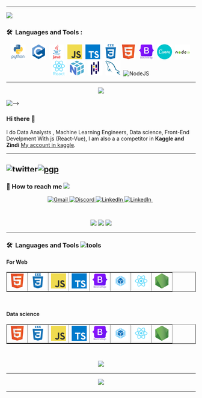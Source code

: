 <!-- 
## <img src="https://media.giphy.com/media/M9gbBd9nbDrOTu1Mqx/giphy.gif" width="50"/> I'm Sajid From Sudan
```zsh
 I do Data Analysts , Machine Learning Engineers, Data science, Front-End Develpment With js (React-Vue)
```
---https://www.kaggle.com/sajidalfadil
### :woman_technologist: &nbsp;About Me :

I am a Full Stack Developer <img src="https://media.giphy.com/media/WUlplcMpOCEmTGBtBW/giphy.gif" width="30"> from Sudan.

- 🔭 I’m working as a Software Engineer and contributing to frontend and backend for building web applications.
- 🌱 Exploring Technical Content Writing.
- ⚡ In my free time I solve problems on GeeksforGeeks and read tech articles.
- 📫 How to reach me: &nbsp;

<!--
 [![Linkedin Badge](https://img.shields.io/badge/-kakbar-blue?style=flat&logo=Linkedin&logoColor=white)](https://www.linkedin.com/in/kakbar)
-->
---

![](https://komarev.com/ghpvc/?username=Sajid-Bit)
### 🛠 &nbsp;Languages and Tools :

<p align="center">
<code><img src="https://github.com/devicons/devicon/blob/master/icons/python/python-original-wordmark.svg" title="Python" alt="python" width="40" height="40"/> </code>&nbsp;
<img src="https://github.com/devicons/devicon/blob/master/icons/c/c-original.svg" title="C" alt="C" width="40" height="40"/>&nbsp;
 <img src="https://github.com/devicons/devicon/blob/master/icons/java/java-original-wordmark.svg" title="Python" alt="python" width="40" height="40"/>&nbsp;
<img src="https://github.com/devicons/devicon/blob/master/icons/javascript/javascript-original.svg" title="JavaScript" alt="JavaScript" width="40" height="40"/>&nbsp;
<img src="https://github.com/devicons/devicon/blob/master/icons/typescript/typescript-original.svg" title="NodeJS" alt="NodeJS" width="40" height="40"/>&nbsp;
<img src="https://github.com/devicons/devicon/blob/master/icons/css3/css3-plain-wordmark.svg"  title="CSS3" alt="CSS" width="40" height="40"/>&nbsp;
<img src="https://github.com/devicons/devicon/blob/master/icons/html5/html5-original.svg" title="HTML5" alt="HTML" width="40" height="40"/>&nbsp;
<img src="https://github.com/devicons/devicon/blob/master/icons/bootstrap/bootstrap-original-wordmark.svg" title="bootstrap" alt="bootstrap" width="40" height="40"/>&nbsp;
 <img src="https://github.com/devicons/devicon/blob/master/icons/canva/canva-original.svg" title="canvs" alt="canvs" width="40" height="40"/>&nbsp;
<img src="https://github.com/devicons/devicon/blob/master/icons/nodejs/nodejs-original-wordmark.svg" title="node.js" alt="node.js" width="40" height="40"/>&nbsp;
<img src="https://github.com/devicons/devicon/blob/master/icons/react/react-original-wordmark.svg" title="React" alt="React" width="40" height="40"/>&nbsp;
<img src="https://github.com/devicons/devicon/blob/master/icons/numpy/numpy-original.svg" title="numpy" alt="numpy" width="40" height="40"/>&nbsp;
<img src="https://github.com/devicons/devicon/blob/master/icons/pandas/pandas-original.svg" title="bootstrap" alt="bootstrap" width="40" height="40"/>&nbsp;
<img src="https://github.com/devicons/devicon/blob/master/icons/mysql/mysql-plain.svg" title="Mysql" alt="MySql" width="40" height="40"/>&nbsp;
 <img src="https://upload.wikimedia.org/wikipedia/commons/thumb/2/2d/Tensorflow_logo.svg/1200px-Tensorflow_logo.svg.png" title="NodeJS" alt="NodeJS" width="40" height="40"/>&nbsp;


 
</p>


---

<p align="center">
<img src="https://raw.githubusercontent.com/trinib/trinib/output/github-contribution-grid-snake.svg"/>
</p> --> 


<img align="left" src="https://orhun.dev/img/crow.png">

### Hi there 👋
 I do Data Analysts , Machine Learning Engineers, Data science, Front-End Develpment With js (React-Vue), I am also a a competitor in **Kaggle and Zindi**
[My account in kaggle](https://www.kaggle.com/sajidalfadil).

---
[![pgp](https://img.shields.io/badge/pgp-0x64E628F8D684696D-313131?style=flat&labelColor=313131&color=313131)](https://github.com/pablogsal.gpg)
<a href='https://twitter.com/pyblogsal/'><img align='left' alt="twitter" src="https://raw.githubusercontent.com/rahul-jha98/rahul-jha98/561d474902b59c7429ec22bb73e225696c27b202/assets/twitter.svg" height='18px'/></a>
---
<h3 font-weight="bold">
  📮 How to reach me
  <img src='https://raw.githubusercontent.com/ShahriarShafin/ShahriarShafin/main/Assets/handshake.gif' width="100" />
</h3>
<p align='center'>
  <a href="sajid.alfadil.m100@gmail.com" target="_blank">
    <img src="https://img.shields.io/badge/Gmail-D14836?style=for-the-badge&logo=gmail&logoColor=white" alt="Gmail">
  </a>

  <a href="https://discordapp.com/users/sajid#2187">
    <img src="https://img.shields.io/badge/Discord-7289DA?style=for-the-badge&logo=discord&logoColor=white" alt="Discord">
  </a>
  <a href="https://www.linkedin.com/in/andrew-christopher-b25574258/">
    <img src="https://img.shields.io/badge/-LinkedIn-%230077B5?style=for-the-badge&logo=linkedin&logoColor=white" alt="LinkedIn">
  </a>
  <a href="https://twitter.com/AndyChris9474">
    <img src="https://img.shields.io/badge/Twitter-%231DA1F2.svg?style=for-the-badge&logo=Twitter&logoColor=white" alt="LinkedIn">
  </a>
  </a>&nbsp;

  

</p>



<br>
<p align = "center">
  <img src = "https://github-readme-stats.vercel.app/api?username=Sajid-Bit&show_icons=true&theme=radical" width = 400>
  <img src = "https://github-readme-streak-stats.herokuapp.com?user=Sajid-Bit&hide_border=true&theme=neon_blurange" width = 400>
  <img src="https://github-readme-stats.vercel.app/api/top-langs?username=Sajid-Bit&show_icons=true&theme=radical&locale=en&layout=compact" width = 400 heigth = 400/>
</p>

---
<h3 font-weight="bold">
🛠 &nbsp;Languages and Tools 
<img  width="50" alt="tools" src="https://camo.githubusercontent.com/beb64ff21c883e318e4f5db5231c2ba4175705bea1c9249e82a41ab375db4f75/68747470733a2f2f6d65646961322e67697068792e636f6d2f6d656469612f51737347456d706b79454f684243623765312f67697068792e6769663f6369643d656366303565343761306e336769316266716e74716d6f62386739616964316f796a327772336473336d67373030626c267269643d67697068792e676966" />
</h3>
<h4>For Web </h4>

<table border="1">
  <tr>
    <td>
      <a href="https://mysql.com/" target="_blank">
        <code><img src="https://github.com/devicons/devicon/blob/master/icons/html5/html5-original.svg" title="HTML5" alt="HTML" width="40" height="40"/></code>
      </a>  
    </td>
    <td>
      <a href="https://mysql.com/" target="_blank">
        <code><img src="https://github.com/devicons/devicon/blob/master/icons/css3/css3-plain-wordmark.svg"  title="CSS3" alt="CSS" width="40" height="40"/></code>
      </a>  
    </td>
    <td>
      <a href="https://mysql.com/" target="_blank">
        <code><img src="https://raw.githubusercontent.com/github/explore/80688e429a7d4ef2fca1e82350fe8e3517d3494d/topics/javascript/javascript.png" height=40 /></code>
      </a>  
    </td>
    <td>
      <a href="https://postgresql.org/" target="_blank">
        <code><img src="https://raw.githubusercontent.com/github/explore/80688e429a7d4ef2fca1e82350fe8e3517d3494d/topics/typescript/typescript.png" height=40 /></code> 
      </a>  
    </td>
    <td>
      <a href="https://postgresql.org/" target="_blank">
       <code><img src="https://github.com/devicons/devicon/blob/master/icons/bootstrap/bootstrap-original-wordmark.svg" title="bootstrap" alt="bootstrap" width="40height="40"/></code>
      </a>  
    </td>
    <td>
      <a href="https://mongodb.com/" target="_blank">
        <code><img src="https://raw.githubusercontent.com/github/explore/80688e429a7d4ef2fca1e82350fe8e3517d3494d/topics/webpack/webpack.png" height=40 /></code>
      </a>  
    </td>
    <td>
      <a href="https://firebase.google.com/" target="_blank">
        <code><img src="https://raw.githubusercontent.com/github/explore/80688e429a7d4ef2fca1e82350fe8e3517d3494d/topics/react/react.png" height=40 /></code>
      </a> 
    </td> 
    <td>
      <a href="https://mariadb.org/" target="_blank">
        <code><img src="https://raw.githubusercontent.com/github/explore/80688e429a7d4ef2fca1e82350fe8e3517d3494d/topics/nodejs/nodejs.png" height=40 /></code>
      </a>  
    </td>
  </tr>
</table>

<br/>

<h4>Data science </h4>

<table border="1">
  <tr>
    <td>
      <a href="https://mysql.com/" target="_blank">
        <code><img src="https://github.com/devicons/devicon/blob/master/icons/html5/html5-original.svg" title="HTML5" alt="HTML" width="40" height="40"/></code>
      </a>  
    </td>
    <td>
      <a href="https://mysql.com/" target="_blank">
        <code><img src="https://github.com/devicons/devicon/blob/master/icons/css3/css3-plain-wordmark.svg"  title="CSS3" alt="CSS" width="40" height="40"/></code>
      </a>  
    </td>
    <td>
      <a href="https://mysql.com/" target="_blank">
        <code><img src="https://raw.githubusercontent.com/github/explore/80688e429a7d4ef2fca1e82350fe8e3517d3494d/topics/javascript/javascript.png" height=40 /></code>
      </a>  
    </td>
    <td>
      <a href="https://postgresql.org/" target="_blank">
        <code><img src="https://raw.githubusercontent.com/github/explore/80688e429a7d4ef2fca1e82350fe8e3517d3494d/topics/typescript/typescript.png" height=40 /></code> 
      </a>  
    </td>
    <td>
      <a href="https://postgresql.org/" target="_blank">
       <code><img src="https://github.com/devicons/devicon/blob/master/icons/bootstrap/bootstrap-original-wordmark.svg" title="bootstrap" alt="bootstrap" width="40height="40"/></code>
      </a>  
    </td>
    <td>
      <a href="https://mongodb.com/" target="_blank">
        <code><img src="https://raw.githubusercontent.com/github/explore/80688e429a7d4ef2fca1e82350fe8e3517d3494d/topics/webpack/webpack.png" height=40 /></code>
      </a>  
    </td>
    <td>
      <a href="https://firebase.google.com/" target="_blank">
        <code><img src="https://raw.githubusercontent.com/github/explore/80688e429a7d4ef2fca1e82350fe8e3517d3494d/topics/react/react.png" height=40 /></code>
      </a> 
    </td> 
    <td>
      <a href="https://mariadb.org/" target="_blank">
        <code><img src="https://raw.githubusercontent.com/github/explore/80688e429a7d4ef2fca1e82350fe8e3517d3494d/topics/nodejs/nodejs.png" height=40 /></code>
      </a>  
    </td>
  </tr>
</table>

<br/>


<p align = "center">
<img src = "https://github-profile-summary-cards.vercel.app/api/cards/profile-details?username=Sajid-Bit&theme=tokyonight" width=900 />
</p>

---


<p align="center">

 <image src="https://github-profile-trophy.vercel.app/?username=Sajid-Bit&theme=tokyonight"/>

  ---
  
</p>












